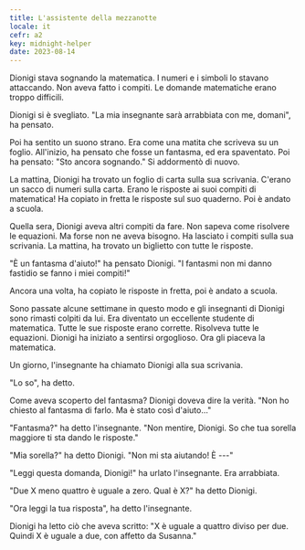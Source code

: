 ```yaml
---
title: L'assistente della mezzanotte
locale: it
cefr: a2
key: midnight-helper
date: 2023-08-14
---
```


Dionigi stava sognando la matematica. I numeri e i simboli lo stavano attaccando. Non aveva fatto i compiti. Le domande matematiche erano troppo difficili.

Dionigi si è svegliato. "La mia insegnante sarà arrabbiata con me, domani", ha pensato.

Poi ha sentito un suono strano. Era come una matita che scriveva su un foglio. All'inizio, ha pensato che fosse un fantasma, ed era spaventato. Poi ha pensato: "Sto ancora sognando." Si addormentò di nuovo.

La mattina, Dionigi ha trovato un foglio di carta sulla sua scrivania. C'erano un sacco di numeri sulla carta. Erano le risposte ai suoi compiti di matematica! Ha copiato in fretta le risposte sul suo quaderno. Poi è andato a scuola.

Quella sera, Dionigi aveva altri compiti da fare. Non sapeva come risolvere le equazioni. Ma forse non ne aveva bisogno. Ha lasciato i compiti sulla sua scrivania. La mattina, ha trovato un biglietto con tutte le risposte.

"È un fantasma d'aiuto!" ha pensato Dionigi. "I fantasmi non mi danno fastidio se fanno i miei compiti!"

Ancora una volta, ha copiato le risposte in fretta, poi è andato a scuola.

Sono passate alcune settimane in questo modo e gli insegnanti di Dionigi sono rimasti colpiti da lui. Era diventato un eccellente studente di matematica. Tutte le sue risposte erano corrette. Risolveva tutte le equazioni. Dionigi ha iniziato a sentirsi orgoglioso. Ora gli piaceva la matematica.

Un giorno, l'insegnante ha chiamato Dionigi alla sua scrivania.

"Lo so", ha detto.

Come aveva scoperto del fantasma? Dionigi doveva dire la verità. "Non ho chiesto al fantasma di farlo. Ma è stato così d'aiuto..."

"Fantasma?" ha detto l'insegnante. "Non mentire, Dionigi. So che tua sorella maggiore ti sta dando le risposte."

"Mia sorella?" ha detto Dionigi. "Non mi sta aiutando! È ---"

"Leggi questa domanda, Dionigi!" ha urlato l'insegnante. Era arrabbiata.

"Due X meno quattro è uguale a zero. Qual è X?" ha detto Dionigi.

"Ora leggi la tua risposta", ha detto l'insegnante.

Dionigi ha letto ciò che aveva scritto: "X è uguale a quattro diviso per due. Quindi X è uguale a due, con affetto da Susanna."